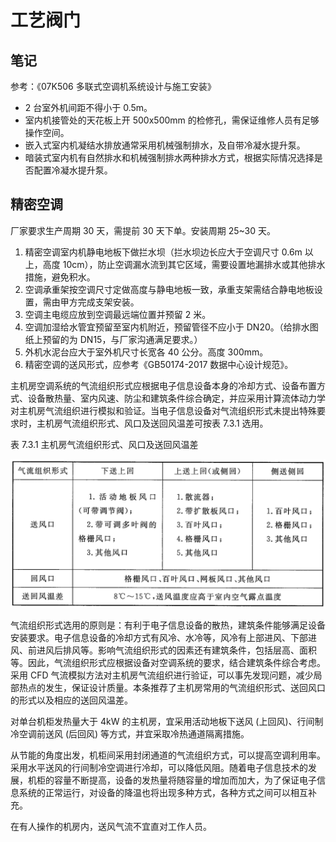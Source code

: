 # 工艺阀门

## 笔记

参考：《07K506 多联式空调机系统设计与施工安装》

* 2 台室外机间距不得小于 0.5m。
* 室内机接管处的天花板上开 500x500mm 的检修孔，需保证维修人员有足够操作空间。
* 嵌入式室内机凝结水排放通常采用机械强制排水，及自带冷凝水提升泵。
* 暗装式室内机有自然排水和机械强制排水两种排水方式，根据实际情况选择是否配置冷凝水提升泵。

## 精密空调

厂家要求生产周期 30 天，需提前 30 天下单。安装周期 25~30 天。

1. 精密空调室内机静电地板下做拦水坝（拦水坝边长应大于空调尺寸 0.6m 以上，高度 10cm），防止空调漏水流到其它区域，需要设置地漏排水或其他排水措施，避免积水。
2. 空调承重架按空调尺寸定做高度与静电地板一致，承重支架需结合静电地板设置，需由甲方完成支架安装。
3. 空调主电缆应放到空调最远端位置并预留 2 米。
4. 空调加湿给水管宜预留至室内机附近，预留管径不应小于 DN20。（给排水图纸上预留的为 DN15，与厂家沟通满足要求。）
5. 外机水泥台应大于室外机尺寸长宽各 40 公分。高度 300mm。
6. 精密空调的送风形式，应参考《GB50174-2017 数据中心设计规范》。

主机房空调系统的气流组织形式应根据电子信息设备本身的冷却方式、设备布置方式、设备散热量、室内风速、防尘和建筑条件综合确定，并应采用计算流体动力学对主机房气流组织进行模拟和验证。当电子信息设备对气流组织形式未提出特殊要求时，主机房气流组织形式、风口及送回风温差可按表 7.3.1 选用。

表 7.3.1 主机房气流组织形式、风口及送回风温差

![主机房气流组织形式](img/设备/精密空调-主机房气流组织形式.png)

气流组织形式选用的原则是：有利于电子信息设备的散热，建筑条件能够满足设备安装要求。电子信息设备的冷却方式有风冷、水冷等，风冷有上部进风、下部进风、前进风后排风等。影响气流组织形式的因素还有建筑条件，包括层高、面积等。因此，气流组织形式应根据设备对空调系统的要求，结合建筑条件综合考虑。采用 CFD 气流模拟方法对主机房气流组织进行验证，可以事先发现问题，减少局部热点的发生，保证设计质量。本条推荐了主机房常用的气流组织形式、送回风口的形式以及相应的送回风温差。

对单台机柜发热量大于 4kW 的主机房，宜采用活动地板下送风 (上回风)、行间制冷空调前送风 (后回风) 等方式，并宜采取冷热通道隔离措施。

从节能的角度出发，机柜间采用封闭通道的气流组织方式，可以提高空调利用率。采用水平送风的行间制冷空调进行冷却，可以降低风阻。随着电子信息技术的发展，机柜的容量不断提高，设备的发热量将随容量的增加而加大，为了保证电子信息系统的正常运行，对设备的降温也将出现多种方式，各种方式之间可以相互补充。

在有人操作的机房内，送风气流不宜直对工作人员。
